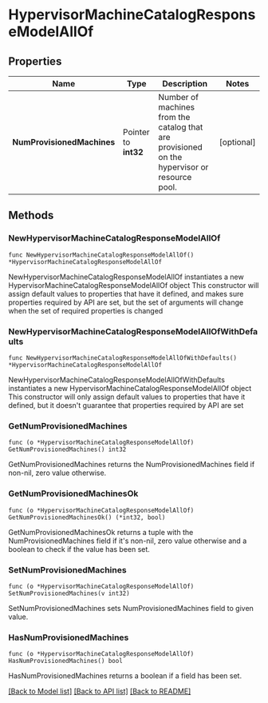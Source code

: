 # HypervisorMachineCatalogResponseModelAllOf

## Properties

Name | Type | Description | Notes
------------ | ------------- | ------------- | -------------
**NumProvisionedMachines** | Pointer to **int32** | Number of machines from the catalog that are provisioned on the hypervisor or resource pool. | [optional] 

## Methods

### NewHypervisorMachineCatalogResponseModelAllOf

`func NewHypervisorMachineCatalogResponseModelAllOf() *HypervisorMachineCatalogResponseModelAllOf`

NewHypervisorMachineCatalogResponseModelAllOf instantiates a new HypervisorMachineCatalogResponseModelAllOf object
This constructor will assign default values to properties that have it defined,
and makes sure properties required by API are set, but the set of arguments
will change when the set of required properties is changed

### NewHypervisorMachineCatalogResponseModelAllOfWithDefaults

`func NewHypervisorMachineCatalogResponseModelAllOfWithDefaults() *HypervisorMachineCatalogResponseModelAllOf`

NewHypervisorMachineCatalogResponseModelAllOfWithDefaults instantiates a new HypervisorMachineCatalogResponseModelAllOf object
This constructor will only assign default values to properties that have it defined,
but it doesn't guarantee that properties required by API are set

### GetNumProvisionedMachines

`func (o *HypervisorMachineCatalogResponseModelAllOf) GetNumProvisionedMachines() int32`

GetNumProvisionedMachines returns the NumProvisionedMachines field if non-nil, zero value otherwise.

### GetNumProvisionedMachinesOk

`func (o *HypervisorMachineCatalogResponseModelAllOf) GetNumProvisionedMachinesOk() (*int32, bool)`

GetNumProvisionedMachinesOk returns a tuple with the NumProvisionedMachines field if it's non-nil, zero value otherwise
and a boolean to check if the value has been set.

### SetNumProvisionedMachines

`func (o *HypervisorMachineCatalogResponseModelAllOf) SetNumProvisionedMachines(v int32)`

SetNumProvisionedMachines sets NumProvisionedMachines field to given value.

### HasNumProvisionedMachines

`func (o *HypervisorMachineCatalogResponseModelAllOf) HasNumProvisionedMachines() bool`

HasNumProvisionedMachines returns a boolean if a field has been set.


[[Back to Model list]](../README.md#documentation-for-models) [[Back to API list]](../README.md#documentation-for-api-endpoints) [[Back to README]](../README.md)


